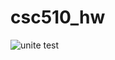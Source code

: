 # csc510_hw
![unite test](https://github.com/lamonkey/csc510_hw/actions/workflows/python-test.yml/badge.svg?event=push)